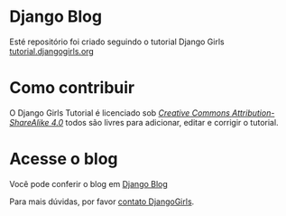 # Django Blog

Esté repositório foi criado seguindo o tutorial Django Girls [tutorial.djangogirls.org](http://tutorial.djangogirls.org)


# Como contribuir

O Django Girls Tutorial é licenciado sob  [*Creative Commons Attribution-ShareAlike 4.0*](https://creativecommons.org/licenses/by-sa/4.0/) todos são livres para adicionar, editar e corrigir o tutorial.


# Acesse o blog
Você pode conferir o blog em [Django Blog](rvescio.pythonanywhere.com)


Para mais dúvidas, por favor [contato DjangoGirls](https://djangogirls.org/).
